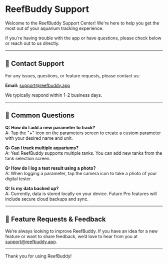 # ReefBuddy Support

Welcome to the ReefBuddy Support Center! We're here to help you get the most out of your aquarium tracking experience.

If you're having trouble with the app or have questions, please check below or reach out to us directly.

---

## 📩 Contact Support

For any issues, questions, or feature requests, please contact us:

**Email:** [support@reefbuddy.app](mailto:support@reefbuddy.app)

We typically respond within 1–2 business days.

---

## 🧪 Common Questions

**Q: How do I add a new parameter to track?**  
A: Tap the "+" icon on the parameters screen to create a custom parameter with your desired name and unit.

**Q: Can I track multiple aquariums?**  
A: Yes! ReefBuddy supports multiple tanks. You can add new tanks from the tank selection screen.

**Q: How do I log a test result using a photo?**  
A: When logging a parameter, tap the camera icon to take a photo of your digital tester.

**Q: Is my data backed up?**  
A: Currently, data is stored locally on your device. Future Pro features will include secure cloud backups and sync.

---

## 🧭 Feature Requests & Feedback

We’re always looking to improve ReefBuddy. If you have an idea for a new feature or want to share feedback, we’d love to hear from you at [support@reefbuddy.app](mailto:support@reefbuddy.app).

---

Thank you for using ReefBuddy!
